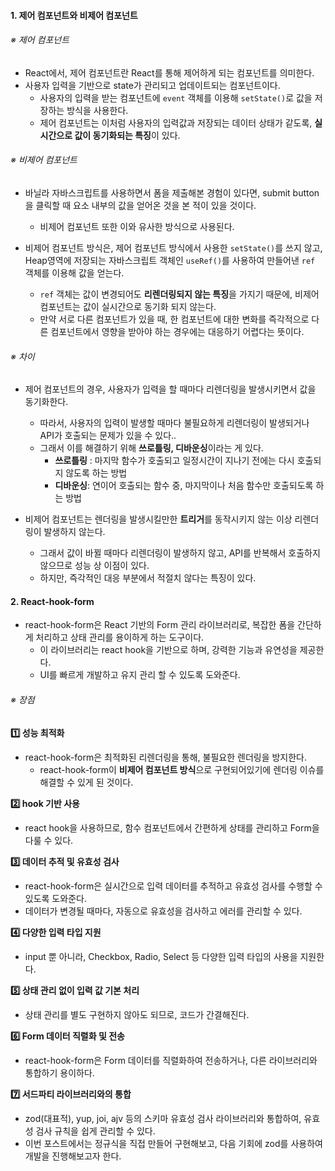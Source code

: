 
#### 1. 제어 컴포넌트와 비제어 컴포넌트

###### ※ 제어 컴포넌트
- React에서, 제어 컴포넌트란 React를 통해 제어하게 되는 컴포넌트를 의미한다.
- 사용자 입력을 기반으로 state가 관리되고 업데이트되는 컴포넌트이다.
	- 사용자의 입력을 받는 컴포넌트에 `event` 객체를 이용해 `setState()`로 값을 저장하는 방식을 사용한다.
	- 제어 컴포넌트는 이처럼 사용자의 입력값과 저장되는 데이터 상태가 같도록, **실시간으로 값이 동기화되는 특징**이 있다.

###### ※ 비제어 컴포넌트
- 바닐라 자바스크립트를 사용하면서 폼을 제출해본 경험이 있다면, submit button을 클릭할 때 요소 내부의 값을 얻어온 것을 본 적이 있을 것이다.
	- 비제어 컴포넌트 또한 이와 유사한 방식으로 사용된다.

- 비제어 컴포넌트 방식은, 제어 컴포넌트 방식에서 사용한 `setState()`를 쓰지 않고, Heap영역에 저장되는 자바스크립트 객체인 `useRef()`를 사용하여 만들어낸 `ref` 객체를 이용해 값을 얻는다.
	- `ref` 객체는 값이 변경되어도 **리렌더링되지 않는 특징**을 가지기 때문에, 비제어 컴포넌트는 값이 실시간으로 동기화 되지 않는다. 
	- 만약 서로 다른 컴포넌트가 있을 때, 한 컴포넌트에 대한 변화를 즉각적으로 다른 컴포넌트에서 영향을 받아야 하는 경우에는 대응하기 어렵다는 뜻이다.

###### ※ 차이
- 제어 컴포넌트의 경우, 사용자가 입력을 할 때마다 리렌더링을 발생시키면서 값을 동기화한다.
    - 따라서, 사용자의 입력이 발생할 때마다 불필요하게 리렌더링이 발생되거나 API가 호출되는 문제가 있을 수 있다..
    - 그래서 이를 해결하기 위해 **쓰로틀링, 디바운싱**이라는 게 있다.
        - **쓰로틀링** : 마지막 함수가 호출되고 일정시간이 지나기 전에는 다시 호출되지 않도록 하는 방법
        - **디바운싱**: 연이어 호출되는 함수 중, 마지막이나 처음 함수만 호출되도록 하는 방법

- 비제어 컴포넌트는 렌더링을 발생시킬만한 **트리거**를 동작시키지 않는 이상 리렌더링이 발생하지 않는다. 
    - 그래서 값이 바뀔 때마다 리렌더링이 발생하지 않고, API를 반복해서 호출하지 않으므로 성능 상 이점이 있다.
    - 하지만, 즉각적인 대응 부분에서 적절치 않다는 특징이 있다.


#### 2. React-hook-form

- react-hook-form은 React 기반의 Form 관리 라이브러리로, 복잡한 폼을 간단하게 처리하고 상태 관리를 용이하게 하는 도구이다.
	- 이 라이브러리는 react hook을 기반으로 하며, 강력한 기능과 유연성을 제공한다.
	- UI를 빠르게 개발하고 유지 관리 할 수 있도록 도와준다.

###### ※ 장점

**1️⃣ 성능 최적화** 
- react-hook-form은 최적화된 리렌더링을 통해, 불필요한 렌더링을 방지한다.
	- react-hook-form이 **비제어 컴포넌트 방식**으로 구현되어있기에 렌더링 이슈를 해결할 수 있게 된 것이다.

**2️⃣ hook 기반 사용** 
- react hook을 사용하므로, 함수 컴포넌트에서 간편하게 상태를 관리하고 Form을 다룰 수 있다.

**3️⃣ 데이터 추적 및 유효성 검사**
- react-hook-form은 실시간으로 입력 데이터를 추적하고 유효성 검사를 수행할 수 있도록 도와준다.
- 데이터가 변경될 때마다, 자동으로 유효성을 검사하고 에러를 관리할 수 있다.

**4️⃣ 다양한 입력 타입 지원**
- input 뿐 아니라, Checkbox, Radio, Select 등 다양한 입력 타입의 사용을 지원한다.

**5️⃣ 상태 관리 없이 입력 값 기본 처리**
- 상태 관리를 별도 구현하지 않아도 되므로, 코드가 간결해진다.

**6️⃣ Form 데이터 직렬화 및 전송**
- react-hook-form은 Form 데이터를 직렬화하여 전송하거나, 다른 라이브러리와 통합하기 용이하다.

**7️⃣ 서드파티 라이브러리와의 통합**
- zod(대표적), yup, joi, ajv 등의 스키마 유효성 검사 라이브러리와 통합하여, 유효성 검사 규칙을 쉽게 관리할 수 있다.
- 이번 포스트에서는 정규식을 직접 만들어 구현해보고, 다음 기회에 zod를 사용하여 개발을 진행해보고자 한다.

